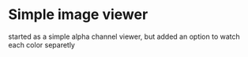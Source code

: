 # Simple image viewer
started as a simple alpha channel viewer, but added an option to watch each color separetly